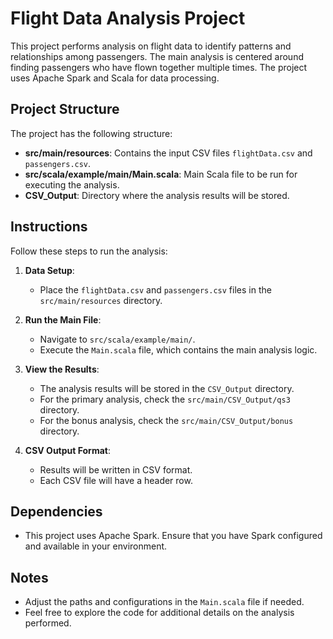# Flight Data Analysis Project

This project performs analysis on flight data to identify patterns and relationships among passengers. The main analysis is centered around finding passengers who have flown together multiple times. The project uses Apache Spark and Scala for data processing.

## Project Structure

The project has the following structure:


- **src/main/resources**: Contains the input CSV files `flightData.csv` and `passengers.csv`.
- **src/scala/example/main/Main.scala**: Main Scala file to be run for executing the analysis.
- **CSV_Output**: Directory where the analysis results will be stored.

## Instructions

Follow these steps to run the analysis:

1. **Data Setup**:
    - Place the `flightData.csv` and `passengers.csv` files in the `src/main/resources` directory.

2. **Run the Main File**:
    - Navigate to `src/scala/example/main/`.
    - Execute the `Main.scala` file, which contains the main analysis logic.

3. **View the Results**:
    - The analysis results will be stored in the `CSV_Output` directory.
    - For the primary analysis, check the `src/main/CSV_Output/qs3` directory.
    - For the bonus analysis, check the `src/main/CSV_Output/bonus` directory.

4. **CSV Output Format**:
    - Results will be written in CSV format.
    - Each CSV file will have a header row.

## Dependencies

- This project uses Apache Spark. Ensure that you have Spark configured and available in your environment.

## Notes

- Adjust the paths and configurations in the `Main.scala` file if needed.
- Feel free to explore the code for additional details on the analysis performed.


